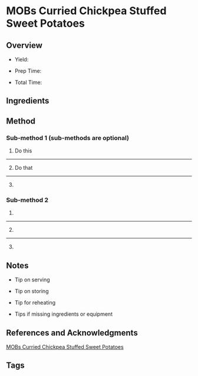 # MOBs Curried Chickpea Stuffed Sweet Potatoes

## Overview

- Yield:

- Prep Time:

- Total Time:

## Ingredients



## Method

### Sub-method 1 (sub-methods are optional)

1. Do this
---
2. Do that
---
3.

### Sub-method 2

1.
---
2.
---
3.

## Notes

- Tip on serving

- Tip on storing

- Tip for reheating

- Tips if missing ingredients or equipment

## References and Acknowledgments

[MOBs Curried Chickpea Stuffed Sweet Potatoes](http://www.mobkitchen.co.uk/recipes/chickpea-sweet-potatoe)

## Tags


